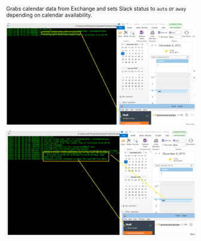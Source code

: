 Grabs calendar data from Exchange and sets Slack status to `auto` or `away` depending on calendar availability.

![active](docs/calendar-to-slack-active.png)

![away](docs/calendar-to-slack-away.png)
